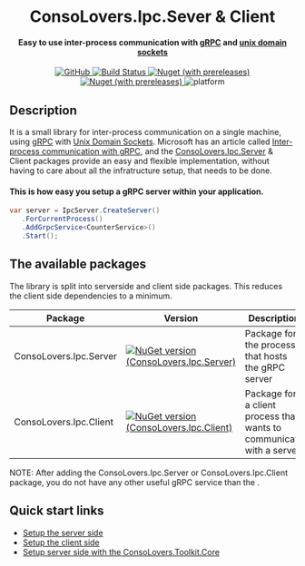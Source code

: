 <h1 align="center">ConsoLovers.Ipc.Sever & Client</h1>
<h4 align="center">Easy to use inter-process communication with <a href="https://grpc.io">gRPC</a> and <a href="https://de.wikipedia.org/wiki/Unix_Domain_Socket">unix domain sockets</a></h4>

<div align="center">
  <!-- License -->
    <a href="https://github.com/bramerdaniel/ConsoLovers.Ipc/blob/15d081396399fe773bb072f5b3e6a7102549aaf0/LICENSE">
      <img alt="GitHub" src="https://img.shields.io/github/license/bramerdaniel/ConsoLovers.Ipc?style=flat">
    </a>

  <!-- Build Status -->
  <a href="[https://travis-ci.org/choojs/choo](https://github.com/bramerdaniel/ConsoLovers.Ipc/actions/workflows/ConsoLovers.Ipc.yml)">
    <img src="https://github.com/bramerdaniel/ConsoLovers.Ipc/actions/workflows/ConsoLovers.Ipc.yml/badge.svg?branch=master" alt="Build Status" />
  </a>
  
   <!-- Server nuget package -->
  <a href="https://www.nuget.org/packages/ConsoLovers.Ipc.Server">
     <img alt="Nuget (with prereleases)" src="https://img.shields.io/nuget/vpre/ConsoLovers.Ipc.Server?label=nuget%20%28Sever%29">
  </a>
  
  <!-- Client nuget package -->
   <a href="https://www.nuget.org/packages/ConsoLovers.Ipc.Client">
     <img alt="Nuget (with prereleases)" src="https://img.shields.io/nuget/vpre/ConsoLovers.Ipc.Client?label=nuget%20%28Client%29">
   </a>

  
  <img alt="platform" src="https://img.shields.io/badge/platform-win%20%7C%20linux-blue">
</div>


## Description
It is a small library for inter-process communication on a single machine,
using [gRPC](https://grpc.io/) with [Unix Domain Sockets](https://de.wikipedia.org/wiki/Unix_Domain_Socket).
Microsoft has an article called [Inter-process communication with gRPC](https://learn.microsoft.com/en-us/aspnet/core/grpc/interprocess?view=aspnetcore-6.0#configure-unix-domain-sockets),
and the [ConsoLovers.Ipc.Server](https://www.nuget.org/packages/ConsoLovers.Ipc.Server) & Client packages provide an easy and flexible implementation, 
without having to care about all the infratructure setup, that needs to be done.

#### This is how easy you setup a gRPC server within your application.
```C#
var server = IpcServer.CreateServer()
   .ForCurrentProcess()
   .AddGrpcService<CounterService>()
   .Start();
```

## The available packages

The library is split into serverside and client side packages. This reduces the client side dependencies to a minimum.


Package  | Version | Description
-------- | -------- | --------
ConsoLovers.Ipc.Server   | [![NuGet version (ConsoLovers.Ipc.Server)](https://img.shields.io/nuget/v/ConsoLovers.Ipc.Server.svg?style=flat)](https://www.nuget.org/packages/ConsoLovers.Ipc.Server/) | Package for the process that hosts the gRPC server
ConsoLovers.Ipc.Client   | [![NuGet version (ConsoLovers.Ipc.Client)](https://img.shields.io/nuget/v/ConsoLovers.Ipc.Client.svg?style=flat)](https://www.nuget.org/packages/ConsoLovers.Ipc.Client/)  | Package for a client process that wants to communicate with a server 

NOTE: After adding the ConsoLovers.Ipc.Server or ConsoLovers.Ipc.Client package, you do not have any other useful gRPC service than the .

## Quick start links
 - [Setup the server side](https://github.com/bramerdaniel/ConsoLovers.Ipc/wiki/Server-setup) 
 - [Setup the client side](https://github.com/bramerdaniel/ConsoLovers.Ipc/wiki/Client-setup) 
 - [Setup server side with the ConsoLovers.Toolkit.Core](https://github.com/bramerdaniel/ConsoLovers.Ipc/wiki/Server-Setup-With-Toolkit) 




